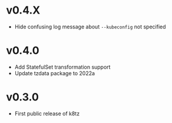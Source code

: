# v0.4.X

- Hide confusing log message about `--kubeconfig` not specified

# v0.4.0

- Add StatefulSet transformation support
- Update tzdata package to 2022a

# v0.3.0

- First public release of k8tz
